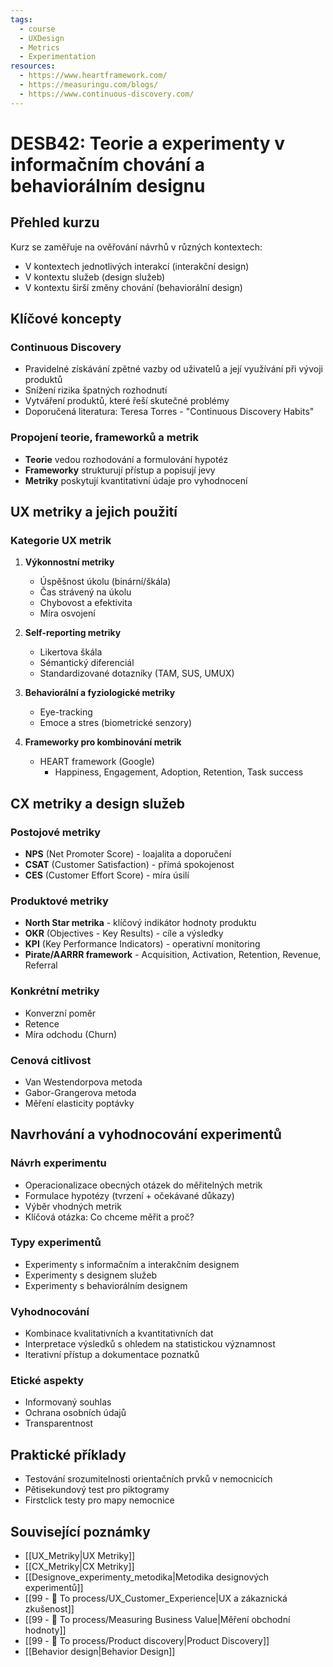 ```yaml
---
tags:
  - course
  - UXDesign
  - Metrics
  - Experimentation
resources:
  - https://www.heartframework.com/
  - https://measuringu.com/blogs/
  - https://www.continuous-discovery.com/
---
```

# DESB42: Teorie a experimenty v informačním chování a behaviorálním designu

## Přehled kurzu
Kurz se zaměřuje na ověřování návrhů v různých kontextech:
- V kontextech jednotlivých interakcí (interakční design)
- V kontextu služeb (design služeb)
- V kontextu širší změny chování (behaviorální design)

## Klíčové koncepty

### Continuous Discovery
- Pravidelné získávání zpětné vazby od uživatelů a její využívání při vývoji produktů
- Snížení rizika špatných rozhodnutí
- Vytváření produktů, které řeší skutečné problémy
- Doporučená literatura: Teresa Torres - "Continuous Discovery Habits"

### Propojení teorie, frameworků a metrik
- **Teorie** vedou rozhodování a formulování hypotéz
- **Frameworky** strukturují přístup a popisují jevy
- **Metriky** poskytují kvantitativní údaje pro vyhodnocení

## UX metriky a jejich použití

### Kategorie UX metrik
1. **Výkonnostní metriky**
   - Úspěšnost úkolu (binární/škála)
   - Čas strávený na úkolu
   - Chybovost a efektivita
   - Míra osvojení

2. **Self-reporting metriky**
   - Likertova škála
   - Sémantický diferenciál
   - Standardizované dotazníky (TAM, SUS, UMUX)

3. **Behaviorální a fyziologické metriky**
   - Eye-tracking
   - Emoce a stres (biometrické senzory)

4. **Frameworky pro kombinování metrik**
   - HEART framework (Google)
     - Happiness, Engagement, Adoption, Retention, Task success

## CX metriky a design služeb

### Postojové metriky
- **NPS** (Net Promoter Score) - loajalita a doporučení
- **CSAT** (Customer Satisfaction) - přímá spokojenost
- **CES** (Customer Effort Score) - míra úsilí

### Produktové metriky
- **North Star metrika** - klíčový indikátor hodnoty produktu
- **OKR** (Objectives - Key Results) - cíle a výsledky
- **KPI** (Key Performance Indicators) - operativní monitoring
- **Pirate/AARRR framework** - Acquisition, Activation, Retention, Revenue, Referral

### Konkrétní metriky
- Konverzní poměr
- Retence
- Míra odchodu (Churn)

### Cenová citlivost
- Van Westendorpova metoda
- Gabor-Grangerova metoda
- Měření elasticity poptávky

## Navrhování a vyhodnocování experimentů

### Návrh experimentu
- Operacionalizace obecných otázek do měřitelných metrik
- Formulace hypotézy (tvrzení + očekávané důkazy)
- Výběr vhodných metrik
- Klíčová otázka: Co chceme měřit a proč?

### Typy experimentů
- Experimenty s informačním a interakčním designem
- Experimenty s designem služeb
- Experimenty s behaviorálním designem

### Vyhodnocování
- Kombinace kvalitativních a kvantitativních dat
- Interpretace výsledků s ohledem na statistickou významnost
- Iterativní přístup a dokumentace poznatků

### Etické aspekty
- Informovaný souhlas
- Ochrana osobních údajů
- Transparentnost

## Praktické příklady
- Testování srozumitelnosti orientačních prvků v nemocnicích
- Pětisekundový test pro piktogramy
- Firstclick testy pro mapy nemocnice

## Související poznámky
- [[UX_Metriky|UX Metriky]]
- [[CX_Metriky|CX Metriky]]
- [[Designove_experimenty_metodika|Metodika designových experimentů]]
- [[99 - 📄 To process/UX_Customer_Experience|UX a zákaznická zkušenost]]
- [[99 - 📄 To process/Measuring Business Value|Měření obchodní hodnoty]]
- [[99 - 📄 To process/Product discovery|Product Discovery]]
- [[Behavior design|Behavior Design]]

